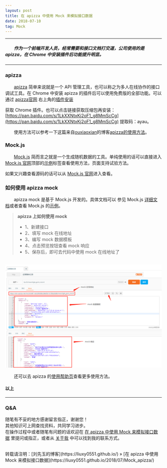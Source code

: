 ```yaml
---
layout: post
title: 在 apizza 中使用 Mock 来模拟接口数据
date: 2018-07-10
tag: Mock
---
```


___
##### 　　作为一个前端开发人员，经常需要和接口文档打交道，公司使用的是 apizza，在 Chrome 中安装插件后功能提升明显。

___
### apizza

　　[apizza](https://apizza.net/) 简单来说就是一个 API 管理工具，也可以称之为多人在线协作的接口调试工具。在 Chrome 中安装 apizza 的插件后可以使用免费版的全部功能。可以通过 [apizza官网](https://apizza.net/) 右上角的[插件安装](https://apizza.net/page/downloadext)

获取 Chrome 插件。也可以点击链接获取压缩包再安装：[https://pan.baidu.com/s/1LkXXNtxKj2oF1_g8MmScCg](https://pan.baidu.com/s/1LkXXNtxKj2oF1_g8MmScCg) 提取码：ayau。

　　使用方法可以参考一下这篇来自[ouxiaoxian](https://me.csdn.net/ouxiaoxian)的博客[apizza的使用方法](https://blog.csdn.net/ouxiaoxian/article/details/80526979)。


### Mock.js

　　[Mock.js](http://mockjs.com/) 简而言之就是一个生成随机数据的工具。单纯使用的话可以直接进入 [Mock.js 官网](http://mockjs.com/)顶部的[示例](http://mockjs.com/examples.html)标签查看使用方法，页面支持试验方法。

如果又兴趣查看源码的话可以从 [Mock.js 官网](http://mockjs.com/)进入查看。


### 如何使用 apizza mock

　　apizza mock 是基于 Mock.js 开发的。具体文档可以 参见 Mock.js [详细文档](https://github.com/nuysoft/Mock/wiki)或者查看 Mock.js 的[示例](http://mockjs.com/examples.html)。

>**apizza 上如何使用 mock**
>* 1、新建接口
>* 2、填写 mock 在线地址
>* 3、编写 mock 数据模板
>* 4、点击预览按钮查看 mock 响应
>* 5、保存后，即可去代码中使用 mock 在线地址了

<br>![](https://raw.githubusercontent.com/liuxy0551/liuxy0551.github.io.jekyll/master/images/posts/apizza-Mock/apizza.png)<br>

　　还可以去 apizza 的[使用帮助页](https://apizza.net/wiki/datamodel)查看更多使用方法。



#### 以上

___
### Q&A

随笔有不妥的地方感谢留言指正，谢谢您！  
其他知识可上网查找资料，共同学习进步。  
在操作过程中或者随笔有问题的话欢迎在 [在 apizza 中使用 Mock 来模拟接口数据](https://liuxy0551.github.io/2018/07/Mock_apizza/) 里提问或指正，或者从 [关于我](https://liuxy0551.github.io/about/) 中可以找到我的联系方式。


<br>
转载请注明：[刘先玉的博客](https://liuxy0551.github.io/) » [在 apizza 中使用 Mock 来模拟接口数据](https://liuxy0551.github.io/2018/07/Mock_apizza/)
